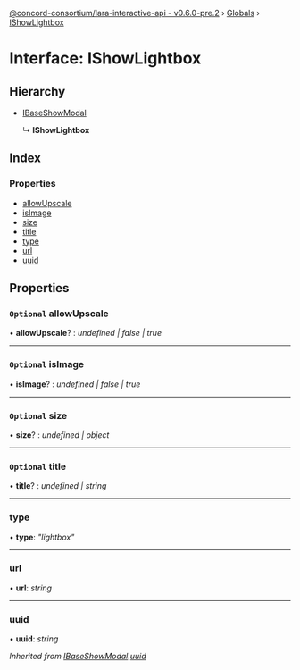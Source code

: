 [@concord-consortium/lara-interactive-api - v0.6.0-pre.2](../README.md) › [Globals](../globals.md) › [IShowLightbox](ishowlightbox.md)

# Interface: IShowLightbox

## Hierarchy

* [IBaseShowModal](ibaseshowmodal.md)

  ↳ **IShowLightbox**

## Index

### Properties

* [allowUpscale](ishowlightbox.md#optional-allowupscale)
* [isImage](ishowlightbox.md#optional-isimage)
* [size](ishowlightbox.md#optional-size)
* [title](ishowlightbox.md#optional-title)
* [type](ishowlightbox.md#type)
* [url](ishowlightbox.md#url)
* [uuid](ishowlightbox.md#uuid)

## Properties

### `Optional` allowUpscale

• **allowUpscale**? : *undefined | false | true*

___

### `Optional` isImage

• **isImage**? : *undefined | false | true*

___

### `Optional` size

• **size**? : *undefined | object*

___

### `Optional` title

• **title**? : *undefined | string*

___

###  type

• **type**: *"lightbox"*

___

###  url

• **url**: *string*

___

###  uuid

• **uuid**: *string*

*Inherited from [IBaseShowModal](ibaseshowmodal.md).[uuid](ibaseshowmodal.md#uuid)*
